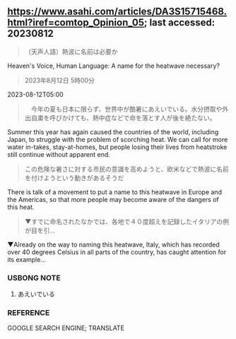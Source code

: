 ## https://www.asahi.com/articles/DA3S15715468.html?iref=comtop_Opinion_05; last accessed: 20230812

> （天声人語）熱波に名前は必要か

Heaven's Voice, Human Language: A name for the heatwave necessary?

> 2023年8月12日 5時00分

2023-08-12T05:00

>　今年の夏も日本に限らず、世界中が酷暑にあえいでいる。水分摂取や外出自粛を呼びかけても、熱中症などで命を落とす人が後を絶たない。

Summer this year has again caused the countries of the world, including Japan, to struggle with the problem of scorching heat. We can call for more water in-takes, stay-at-homes, but people losing their lives from heatstroke still continue without apparent end.

> この危険な暑さに対する市民の意識を高めようと、欧米などで熱波に名前を付けようという動きがあるそうだ

There is talk of a movement to put a name to this heatwave in Europe and the Americas, so that more people may become aware of the dangers of this heat.

> ▼すでに命名されたなかでは、各地で４０度超えを記録したイタリアの例が目を引…

▼Already on the way to naming this heatwave, Italy, which has recorded over 40 degrees Celsius in all parts of the country, has caught attention for its example...

### USBONG NOTE

1) あえいでいる

### REFERENCE

GOOGLE SEARCH ENGINE; TRANSLATE
